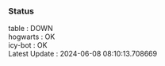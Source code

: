 ### Status


table : DOWN  
hogwarts : OK  
icy-bot : OK  
Latest Update : 2024-06-08 08:10:13.708669
